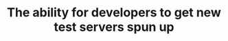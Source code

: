 ---
layout: all-exams
title: "The ability for developers to get new test servers spun up"
blurb: "The ability to provision resources quickly when needed so that developers can innovate is known as agility. 
From the Six Advantages of Cloud Computin"
quid: 293
---